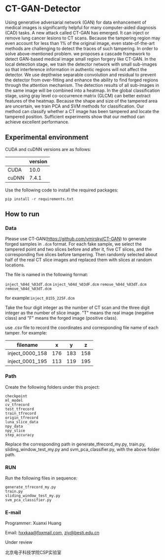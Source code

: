 # CT-GAN-Detector

Using generative adversarial network (GAN) for data enhancement of medical images is significantly helpful for many computer-aided diagnosis (CAD) tasks. A new attack called CT-GAN has emerged. It can inject or remove lung cancer lesions to CT scans. Because the tampering region may even account for less than 1% of the original image, even state-of-the-art methods are challenging to detect the traces of such tampering. In order to solve above-mentioned problem. we proposes a cascade framework to detect GAN-based medical image small region forgery like CT-GAN. In the local detection stage, we train the detector network with small sub-images so that interference information in authentic regions will not affect the detector. We use depthwise separable convolution and residual to prevent the detector from over-fitting and enhance the ability to find forged regions through the attention mechanism. The detection results of all sub-images in the same image will be combined into a heatmap. In the global classification stage, using gray level co-occurrence matrix (GLCM) can better extract features of the heatmap. Because the shape and size of the tampered area are uncertain, we train PCA and SVM methods for classification. Our method can classify whether a CT image has been tampered and locate the tampered position. Sufficient experiments show that our method can achieve excellent performance.

## Experimental environment

CUDA and cuDNN versions are as follows:

|       | version  |
|  ---  | ---   |
| CUDA  | 10.0  |
| cuDNN | 7.4.1 |

Use the following code to install the required packages:

```pip install -r requirements.txt```

## How to run

### Data

Please use CT-GAN(https://github.com/ymirsky/CT-GAN) to generate forged samples in ```.dcm``` format. For each fake sample, we select the tampered point and two slices before and after it, five CT slices, and the corresponding five slices before tampering. Then randomly selected about half of the real CT slice images and replaced them with slices at random locations.

The file is named in the following format:

```inject_%04d_%03dT.dcm```
```inject_%04d_%03dF.dcm```
```remove_%04d_%03dT.dcm```
```remove_%04d_%03dT.dcm```

for example:```inject_0155_225F.dcm```

Take the four digit integer as the number of CT scan and the three digit integer as the number of slice image. "T" means the real image (negative class) and "F" means the forged image (positive class).

use .csv file to record the coordinates and corresponding file name of each tamper. for example:

| filename | x | y | z |
|---|---|---|---|
|inject_0000_158|176|183|158|
|inject_0001_195|113|119|195|

### Path

Create the following folders under this project: 

```
checkpoint
ml_model
cv_tfrecord
test_tfrecord
train_tfrecord
origin_tfrecord
luna_slice_data
npy_data
npy_slice
step_accuracy
```

Replace the corresponding path in generate_tfrecord_my.py, train.py, sliding_window_test_my.py and svm_pca_classifier.py, with the above folder path.

### RUN

Run the following files in sequence: 
```
generate_tfrecord_my.py
train.py
sliding_window_test_my.py
svm_pca_classifier.py
```

### E-mail

Programmer: Xuanxi Huang

Email: hxxkaa@foxmail.com, zjy@besti.edu.cn

Under review

北京电子科技学院CSP实验室
